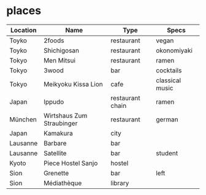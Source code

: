 # places

| Location | Name                      | Type             | Specs           |
| -------- | ------------------------- | ---------------- | --------------- |
| Toyko    | 2foods                    | restaurant       | vegan           |
| Toyko    | Shichigosan               | restaurant       | okonomiyaki     |
| Tokyo    | Men Mitsui                | restaurant       | ramen           |
| Tokyo    | 3wood                     | bar              | cocktails       |
| Tokyo    | Meikyoku Kissa Lion       | cafe             | classical music |
| Japan    | Ippudo                    | restaurant chain | ramen           |
| München  | Wirtshaus Zum Straubinger | restaurant       | german          |
| Japan    | Kamakura                  | city             |                 |
| Lausanne | Barbare                   | bar              |                 |
| Lausanne | Satellite                 | bar              | student         |
| Kyoto    | Piece Hostel Sanjo        | hostel           |                 |
| Sion     | Grenette                  | bar              | left            |
| Sion     | Médiathèque               | library          |                 |